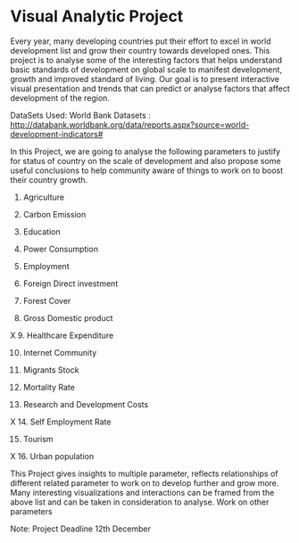 # Visual Analytic Project
Every year, many developing countries put their effort to excel in world development list and grow their country towards developed ones. This project is to analyse some of the interesting factors that helps understand basic standards of development on global scale to manifest development, growth and improved standard of living. Our goal is to present interactive visual presentation and trends that can predict or analyse factors that affect development of the region. 

DataSets Used:   World Bank Datasets : http://databank.worldbank.org/data/reports.aspx?source=world-development-indicators#


In this Project, we are going to analyse the following parameters to justify for status of country on the scale of development and also propose some useful conclusions to help community aware of things to work on to boost their country growth.


1. Agriculture

2. Carbon Emission

3. Education

4. Power Consumption

5. Employment

6. Foreign Direct investment

7. Forest Cover

8. Gross Domestic product

X 9. Healthcare Expenditure

10. Internet Community

11. Migrants Stock

12. Mortality Rate

13. Research and Development Costs

X 14. Self Employment Rate

15. Tourism 

X 16. Urban population


This Project gives insights to multiple parameter, reflects relationships of different related parameter to work on to develop further and grow more. Many interesting visualizations and interactions can be framed from the above list and can be taken in consideration to analyse. Work on other parameters

Note: Project Deadline 12th December



